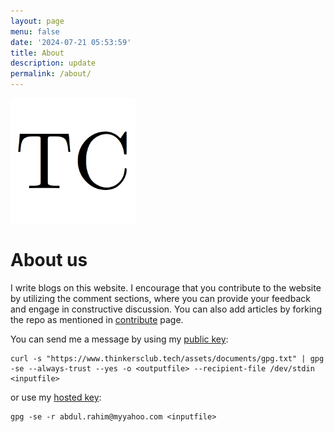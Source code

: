 ```yaml
---
layout: page
menu: false
date: '2024-07-21 05:53:59'
title: About
description: update
permalink: /about/
---
```


<img class="img-rounded" src="/assets/img/uploads/thinkersclub.png" alt="Thinkers Club" width="200">

# About us

I write blogs on this website. I encourage that you contribute to the
website by utilizing the comment sections, where you can provide your
feedback and engage in constructive discussion. You can also add
articles by forking the repo as mentioned in
[contribute](https://www.thinkersclub.tech/contribute/) page.

You can send me a message by using my [public key](/assets/documents/gpg.txt):
```
curl -s "https://www.thinkersclub.tech/assets/documents/gpg.txt" | gpg
-se --always-trust --yes -o <outputfile> --recipient-file /dev/stdin
<inputfile>
```
or use my [hosted key](https://keys.openpgp.org/search?q=abdul.rahim%40myyahoo.com):
```
gpg -se -r abdul.rahim@myyahoo.com <inputfile>
```

<!--
The thinkers club is an open platform, for sharing scientific works
including but not limited to,  concept papers, Request For Comment(RFC)
papers, preprint papers. Sharing of scientific ideas not only attracts
potential contributors, but also encourages aspiring researchers. The
website also aims to serve as a platform to share technical knowledge.
-->

<!--
# Future Roadmap
We are considering to enable, user generated content, on the website.

so a user would be able to create posts from within the website,
currently to create a post the user would have to fork the repo add post
to their fork and then submit a merge request if it gets accepted their
article make their way to the website , while this method is good
because the friction in publishing would hopefully promote better
quality articles, but it also makes it difficult for newcommers to
contribute.
interdisciplinary collaboration in research and development.
-->
